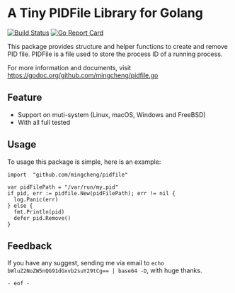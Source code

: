 # A Tiny PIDFile Library for Golang

[![Build Status](https://travis-ci.org/mingcheng/pidfile.svg?branch=master)](https://travis-ci.org/mingcheng/pidfile) [![Go Report Card](https://goreportcard.com/badge/github.com/mingcheng/pidfile)](https://goreportcard.com/report/github.com/mingcheng/pidfile)

This package provides structure and helper functions to create and remove PID file.
PIDFile is a file used to store the process ID of a running process.

For more information and documents, visit https://godoc.org/github.com/mingcheng/pidfile.go

## Feature

* Support on muti-system (Linux, macOS, Windows and FreeBSD)
* With all full tested

## Usage

To usage this package is simple, here is an example:

```golang
import	"github.com/mingcheng/pidfile"

var pidFilePath = "/var/run/my.pid"
if pid, err := pidfile.New(pidFilePath); err != nil {
  log.Panic(err)
} else {
  fmt.Println(pid)
  defer pid.Remove()
}
```

## Feedback

If you have any suggest, sending me via email to `echo bWluZ2NoZW5nQG91dGxvb2suY29tCg== | base64 -D`, with huge thanks.

`- eof -`
